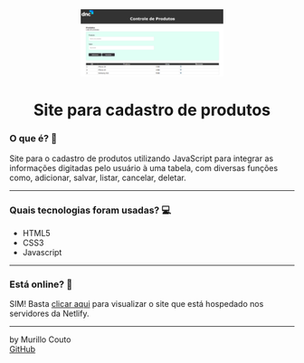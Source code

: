 <div align="center">
	<a href="(https://github.com/MurilloCouto/cadastro-produtos)" target="_blank">
		<img src="Captura de tela 2023-08-29 103945.png" alt="IntroImage" width="50%"/>
	</a>
</div>

<div align="center">
	<h1>Site para cadastro de produtos</h1>
</div>

### O que é? 🤔
Site para o cadastro de produtos utilizando JavaScript para integrar as informações digitadas pelo usuário à uma tabela, com diversas funções como, adicionar, salvar, listar, cancelar, deletar.
<hr>

### Quais tecnologias foram usadas? 💻
- HTML5
- CSS3
- Javascript
<hr>

### Está online? 📡
SIM! Basta [clicar aqui](https://cadastro-produtos-dnc.netlify.app/) para visualizar o site que está hospedado nos servidores da Netlify.
<hr>

by Murillo Couto<br>
[GitHub](https://github.com/MurilloCouto)
